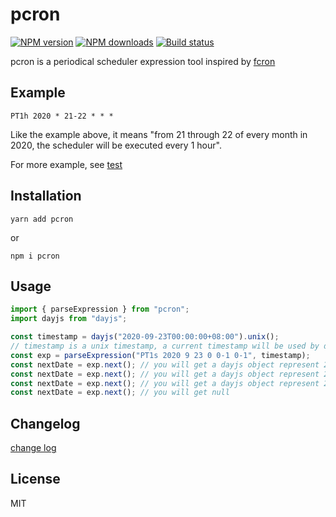 # pcron

[![NPM version][npm-image]][npm-url]
[![NPM downloads][downloads-image]][downloads-url]
[![Build status][travis-image]][travis-url]

pcron is a periodical scheduler expression tool inspired by [fcron](http://fcron.free.fr/)

## Example

```
PT1h 2020 * 21-22 * * *
```

Like the example above, it means "from 21 through 22 of every month in 2020, the scheduler will be executed every 1 hour".

For more example, see [test](./test/index.test.ts)

## Installation

```
yarn add pcron
```

or

```
npm i pcron
```

## Usage

```ts
import { parseExpression } from "pcron";
import dayjs from "dayjs";

const timestamp = dayjs("2020-09-23T00:00:00+08:00").unix();
// timestamp is a unix timestamp, a current timestamp will be used by default if you omit this parameter
const exp = parseExpression("PT1s 2020 9 23 0 0-1 0-1", timestamp);
const nextDate = exp.next(); // you will get a dayjs object represent 2020-09-23T00:00:01+08:00
const nextDate = exp.next(); // you will get a dayjs object represent 2020-09-23T00:01:00+08:00
const nextDate = exp.next(); // you will get a dayjs object represent 2020-09-23T00:01:01+08:00
const nextDate = exp.next(); // you will get null
```

## Changelog

[change log](./CHANGELOG)

## License

MIT

[npm-image]: https://img.shields.io/npm/v/pcron.svg?style=flat
[npm-url]: https://npmjs.org/package/pcron
[downloads-image]: https://img.shields.io/npm/dm/pcron.svg?style=flat
[downloads-url]: https://npmjs.org/package/pcron
[travis-image]: https://img.shields.io/travis/duxiaofeng-github/pcron.svg?style=flat
[travis-url]: https://travis-ci.org/duxiaofeng-github/pcron
